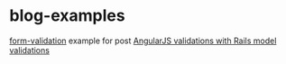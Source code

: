 blog-examples
=============

[form-validation](https://github.com/agustinvinao/blog-examples/tree/master/form-validation) example for post [AngularJS validations with Rails model validations](http://blog.agustinvinao.com/post/74489979042/angularjs-validations-with-rails-model-validations)
